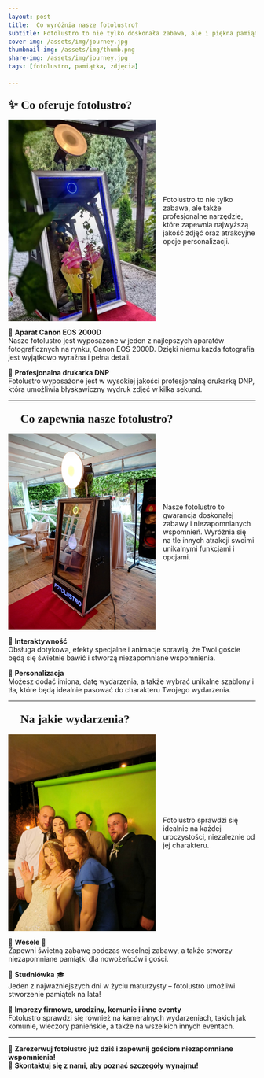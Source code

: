 ```yaml
---
layout: post
title:  Co wyróżnia nasze fotolustro?  
subtitle: Fotolustro to nie tylko doskonała zabawa, ale i piękna pamiątka – zdjęcia gotowe w kilka sekund! 🎊  
cover-img: /assets/img/journey.jpg
thumbnail-img: /assets/img/thumb.png
share-img: /assets/img/journey.jpg
tags: [fotolustro, pamiątka, zdjęcia]

---
```

### <span style="font-family: 'Copperplate Gothic Light'; font-size: 24px;">✨ Co oferuje fotolustro?</span>  

<div style="display: flex; align-items: center;">
    <img src="/assets/img/plik1.jpg" alt="Fotolustro – Co oferuje" width="300" style="margin-right: 15px;">
    <p>Fotolustro to nie tylko zabawa, ale także profesjonalne narzędzie, które zapewnia najwyższą jakość zdjęć oraz atrakcyjne opcje personalizacji.</p>
</div>  

📸 **Aparat Canon EOS 2000D**  
Nasze fotolustro jest wyposażone w jeden z najlepszych aparatów fotograficznych na rynku, Canon EOS 2000D. Dzięki niemu każda fotografia jest wyjątkowo wyraźna i pełna detali.  

📸 **Profesjonalna drukarka DNP**  
Fotolustro wyposażone jest w wysokiej jakości profesjonalną drukarkę DNP, która umożliwia błyskawiczny wydruk zdjęć w kilka sekund.  

---

### <span style="font-family: 'Copperplate Gothic Light'; font-size: 24px;">🎉 Co zapewnia nasze fotolustro?</span>  

<div style="display: flex; align-items: center;">
    <img src="/assets/img/plik2.jpg" alt="Fotolustro – Co zapewnia" width="300" style="margin-right: 15px;">
    <p>Nasze fotolustro to gwarancja doskonałej zabawy i niezapomnianych wspomnień. Wyróżnia się na tle innych atrakcji swoimi unikalnymi funkcjami i opcjami.</p>
</div>  

📸 **Interaktywność**  
Obsługa dotykowa, efekty specjalne i animacje sprawią, że Twoi goście będą się świetnie bawić i stworzą niezapomniane wspomnienia.  

📸 **Personalizacja**  
Możesz dodać imiona, datę wydarzenia, a także wybrać unikalne szablony i tła, które będą idealnie pasować do charakteru Twojego wydarzenia.  

---

### <span style="font-family: 'Copperplate Gothic Light'; font-size: 24px;">🎊 Na jakie wydarzenia?</span>  

<div style="display: flex; align-items: center;">
    <img src="/assets/img/plik3.jpg" alt="Fotolustro – Wydarzenia" width="300" style="margin-right: 15px;">
    <p>Fotolustro sprawdzi się idealnie na każdej uroczystości, niezależnie od jej charakteru.</p>
</div>  

📸 **Wesele** 💍  
Zapewni świetną zabawę podczas weselnej zabawy, a także stworzy niezapomniane pamiątki dla nowożeńców i gości.  

📸 **Studniówka** 🎓  
Jeden z najważniejszych dni w życiu maturzysty – fotolustro umożliwi stworzenie pamiątek na lata!  

📸 **Imprezy firmowe, urodziny, komunie i inne eventy**  
Fotolustro sprawdzi się również na kameralnych wydarzeniach, takich jak komunie, wieczory panieńskie, a także na wszelkich innych eventach.  

---

📅 **Zarezerwuj fotolustro już dziś i zapewnij gościom niezapomniane wspomnienia!**  
📩 **Skontaktuj się z nami, aby poznać szczegóły wynajmu!**  

